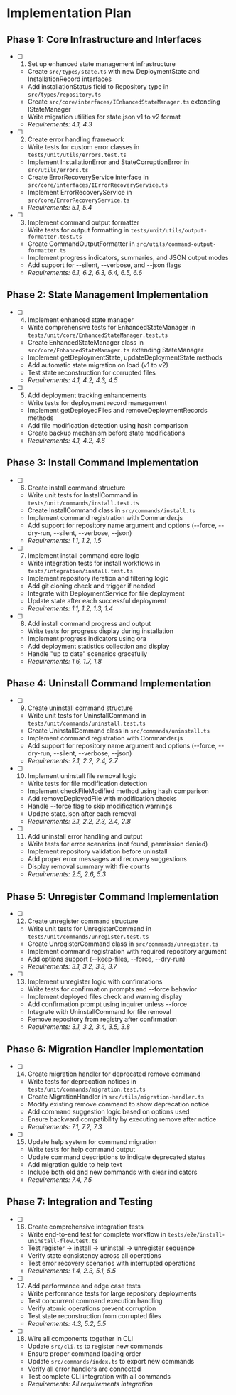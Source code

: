 # Implementation Plan

## Phase 1: Core Infrastructure and Interfaces

- [ ] 1. Set up enhanced state management infrastructure
  - Create `src/types/state.ts` with new DeploymentState and InstallationRecord interfaces
  - Add installationStatus field to Repository type in `src/types/repository.ts`
  - Create `src/core/interfaces/IEnhancedStateManager.ts` extending IStateManager
  - Write migration utilities for state.json v1 to v2 format
  - _Requirements: 4.1, 4.3_

- [ ] 2. Create error handling framework
  - Write tests for custom error classes in `tests/unit/utils/errors.test.ts`
  - Implement InstallationError and StateCorruptionError in `src/utils/errors.ts`
  - Create ErrorRecoveryService interface in `src/core/interfaces/IErrorRecoveryService.ts`
  - Implement ErrorRecoveryService in `src/core/ErrorRecoveryService.ts`
  - _Requirements: 5.1, 5.4_

- [ ] 3. Implement command output formatter
  - Write tests for output formatting in `tests/unit/utils/output-formatter.test.ts`
  - Create CommandOutputFormatter in `src/utils/command-output-formatter.ts`
  - Implement progress indicators, summaries, and JSON output modes
  - Add support for --silent, --verbose, and --json flags
  - _Requirements: 6.1, 6.2, 6.3, 6.4, 6.5, 6.6_

## Phase 2: State Management Implementation

- [ ] 4. Implement enhanced state manager
  - Write comprehensive tests for EnhancedStateManager in `tests/unit/core/EnhancedStateManager.test.ts`
  - Create EnhancedStateManager class in `src/core/EnhancedStateManager.ts` extending StateManager
  - Implement getDeploymentState, updateDeploymentState methods
  - Add automatic state migration on load (v1 to v2)
  - Test state reconstruction for corrupted files
  - _Requirements: 4.1, 4.2, 4.3, 4.5_

- [ ] 5. Add deployment tracking enhancements
  - Write tests for deployment record management
  - Implement getDeployedFiles and removeDeploymentRecords methods
  - Add file modification detection using hash comparison
  - Create backup mechanism before state modifications
  - _Requirements: 4.1, 4.2, 4.6_

## Phase 3: Install Command Implementation

- [ ] 6. Create install command structure
  - Write unit tests for InstallCommand in `tests/unit/commands/install.test.ts`
  - Create InstallCommand class in `src/commands/install.ts`
  - Implement command registration with Commander.js
  - Add support for repository name argument and options (--force, --dry-run, --silent, --verbose, --json)
  - _Requirements: 1.1, 1.2, 1.5_

- [ ] 7. Implement install command core logic
  - Write integration tests for install workflows in `tests/integration/install.test.ts`
  - Implement repository iteration and filtering logic
  - Add git cloning check and trigger if needed
  - Integrate with DeploymentService for file deployment
  - Update state after each successful deployment
  - _Requirements: 1.1, 1.2, 1.3, 1.4_

- [ ] 8. Add install command progress and output
  - Write tests for progress display during installation
  - Implement progress indicators using ora
  - Add deployment statistics collection and display
  - Handle "up to date" scenarios gracefully
  - _Requirements: 1.6, 1.7, 1.8_

## Phase 4: Uninstall Command Implementation

- [ ] 9. Create uninstall command structure
  - Write unit tests for UninstallCommand in `tests/unit/commands/uninstall.test.ts`
  - Create UninstallCommand class in `src/commands/uninstall.ts`
  - Implement command registration with Commander.js
  - Add support for repository name argument and options (--force, --dry-run, --silent, --verbose, --json)
  - _Requirements: 2.1, 2.2, 2.4, 2.7_

- [ ] 10. Implement uninstall file removal logic
  - Write tests for file modification detection
  - Implement checkFileModified method using hash comparison
  - Add removeDeployedFile with modification checks
  - Handle --force flag to skip modification warnings
  - Update state.json after each removal
  - _Requirements: 2.1, 2.2, 2.3, 2.4, 2.8_

- [ ] 11. Add uninstall error handling and output
  - Write tests for error scenarios (not found, permission denied)
  - Implement repository validation before uninstall
  - Add proper error messages and recovery suggestions
  - Display removal summary with file counts
  - _Requirements: 2.5, 2.6, 5.3_

## Phase 5: Unregister Command Implementation

- [ ] 12. Create unregister command structure
  - Write unit tests for UnregisterCommand in `tests/unit/commands/unregister.test.ts`
  - Create UnregisterCommand class in `src/commands/unregister.ts`
  - Implement command registration with required repository argument
  - Add options support (--keep-files, --force, --dry-run)
  - _Requirements: 3.1, 3.2, 3.3, 3.7_

- [ ] 13. Implement unregister logic with confirmations
  - Write tests for confirmation prompts and --force behavior
  - Implement deployed files check and warning display
  - Add confirmation prompt using inquirer unless --force
  - Integrate with UninstallCommand for file removal
  - Remove repository from registry after confirmation
  - _Requirements: 3.1, 3.2, 3.4, 3.5, 3.8_

## Phase 6: Migration Handler Implementation

- [ ] 14. Create migration handler for deprecated remove command
  - Write tests for deprecation notices in `tests/unit/commands/migration.test.ts`
  - Create MigrationHandler in `src/utils/migration-handler.ts`
  - Modify existing remove command to show deprecation notice
  - Add command suggestion logic based on options used
  - Ensure backward compatibility by executing remove after notice
  - _Requirements: 7.1, 7.2, 7.3_

- [ ] 15. Update help system for command migration
  - Write tests for help command output
  - Update command descriptions to indicate deprecated status
  - Add migration guide to help text
  - Include both old and new commands with clear indicators
  - _Requirements: 7.4, 7.5_

## Phase 7: Integration and Testing

- [ ] 16. Create comprehensive integration tests
  - Write end-to-end test for complete workflow in `tests/e2e/install-uninstall-flow.test.ts`
  - Test register → install → uninstall → unregister sequence
  - Verify state consistency across all operations
  - Test error recovery scenarios with interrupted operations
  - _Requirements: 1.4, 2.3, 5.1, 5.5_

- [ ] 17. Add performance and edge case tests
  - Write performance tests for large repository deployments
  - Test concurrent command execution handling
  - Verify atomic operations prevent corruption
  - Test state reconstruction from corrupted files
  - _Requirements: 4.3, 5.2, 5.5_

- [ ] 18. Wire all components together in CLI
  - Update `src/cli.ts` to register new commands
  - Ensure proper command loading order
  - Update `src/commands/index.ts` to export new commands
  - Verify all error handlers are connected
  - Test complete CLI integration with all commands
  - _Requirements: All requirements integration_
